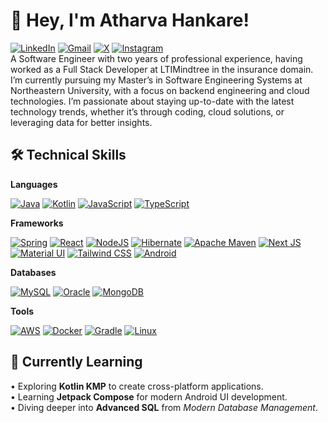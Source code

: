 # 👋 Hey, I'm Atharva Hankare!
[![LinkedIn](https://img.shields.io/badge/linkedin-%230077B5.svg?style=for-the-badge&logo=linkedin&logoColor=white)](https://www.linkedin.com/in/atharva-hankare/) 
[![Gmail](https://img.shields.io/badge/Mail-D14836?style=for-the-badge&logo=gmail&logoColor=white)](mailto:atharva.hankare09@gmail.com) 
[![X](https://img.shields.io/badge/X-%23000000.svg?style=for-the-badge&logo=X&logoColor=white)](https://x.com/AtharvaHankare) 
[![Instagram](https://img.shields.io/badge/Instagram-%23E4405F.svg?style=for-the-badge&logo=Instagram&logoColor=white)](https://www.instagram.com/atharvah09)
<br>
A Software Engineer with two years of professional experience, having worked as a Full Stack Developer at LTIMindtree in the insurance domain. I’m currently pursuing my Master’s in Software Engineering Systems at Northeastern University, with a focus on backend engineering and cloud technologies. I’m passionate about staying up-to-date with the latest technology trends, whether it’s through coding, cloud solutions, or leveraging data for better insights.

## 🛠️ Technical Skills
**Languages**

[![Java](https://img.shields.io/badge/java-%23ED8B00.svg?style=for-the-badge&logo=openjdk&logoColor=white)](https://docs.oracle.com/en/java/) [![Kotlin](https://img.shields.io/badge/kotlin-%237F52FF.svg?style=for-the-badge&logo=kotlin&logoColor=white)](https://kotlinlang.org/docs/home.html) [![JavaScript](https://img.shields.io/badge/javascript-%23323330.svg?style=for-the-badge&logo=javascript&logoColor=%23F7DF1E)](https://developer.mozilla.org/en-US/docs/Web/JavaScript)  [![TypeScript](https://img.shields.io/badge/typescript-%23007ACC.svg?style=for-the-badge&logo=typescript&logoColor=white)](https://www.typescriptlang.org/docs/)

**Frameworks**

[![Spring](https://img.shields.io/badge/spring-%236DB33F.svg?style=for-the-badge&logo=spring&logoColor=white)](https://docs.spring.io/spring-framework/docs/current/reference/html/) [![React](https://img.shields.io/badge/react-%2320232a.svg?style=for-the-badge&logo=react&logoColor=%2361DAFB)](https://reactjs.org/docs/getting-started.html) [![NodeJS](https://img.shields.io/badge/node.js-6DA55F?style=for-the-badge&logo=node.js&logoColor=white)](https://nodejs.org/en/docs/) [![Hibernate](https://img.shields.io/badge/Hibernate-59666C?style=for-the-badge&logo=Hibernate&logoColor=white)](https://hibernate.org/orm/documentation/) [![Apache Maven](https://img.shields.io/badge/Apache%20Maven-C71A36?style=for-the-badge&logo=Apache%20Maven&logoColor=white)](https://maven.apache.org/guides/) [![Next JS](https://img.shields.io/badge/Next-black?style=for-the-badge&logo=next.js&logoColor=white)](https://nextjs.org/docs) [![Material UI](https://img.shields.io/badge/Material%20UI-007FFF?style=for-the-badge&logo=mui&logoColor=white)](https://mui.com/material-ui/getting-started/overview/) [![Tailwind CSS](https://img.shields.io/badge/Tailwind%20CSS-06B6D4.svg?style=for-the-badge&logo=tailwind-css&logoColor=white)](https://tailwindcss.com/docs) [![Android](https://img.shields.io/badge/Android-3DDC84?style=for-the-badge&logo=android&logoColor=white)](https://developer.android.com/docs)

**Databases**

[![MySQL](https://img.shields.io/badge/mysql-4479A1.svg?style=for-the-badge&logo=mysql&logoColor=white)](https://dev.mysql.com/doc/)  [![Oracle](https://img.shields.io/badge/Oracle-F80000?style=for-the-badge&logo=oracle&logoColor=white)](https://docs.oracle.com/en/)  [![MongoDB](https://img.shields.io/badge/MongoDB-%234ea94b.svg?style=for-the-badge&logo=mongodb&logoColor=white)](https://www.mongodb.com/docs/)

**Tools**

[![AWS](https://img.shields.io/badge/AWS-%23FF9900.svg?style=for-the-badge&logo=amazon-aws&logoColor=white)](https://docs.aws.amazon.com/)  [![Docker](https://img.shields.io/badge/docker-%230db7ed.svg?style=for-the-badge&logo=docker&logoColor=white)](https://docs.docker.com/)  [![Gradle](https://img.shields.io/badge/Gradle-02303A.svg?style=for-the-badge&logo=Gradle&logoColor=white)](https://docs.gradle.org/current/userguide/userguide.html)  [![Linux](https://img.shields.io/badge/Linux-FCC624?style=for-the-badge&logo=linux&logoColor=black)](https://linux.die.net/)

## 🌱 Currently Learning
• Exploring **Kotlin KMP** to create cross-platform applications.
<br>
• Learning **Jetpack Compose** for modern Android UI development.
<br>
• Diving deeper into **Advanced SQL** from *Modern Database Management*.

